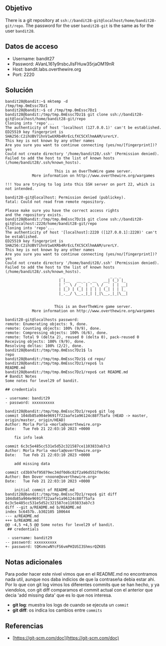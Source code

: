## Objetivo

There is a git repository at `ssh://bandit28-git@localhost/home/bandit28-git/repo`. The password for the user `bandit28-git` is the same as for the user `bandit28`.

## Datos de acceso

-   Username: bandit27
-   Password: AVanL161y9rsbcJIsFHuw35rjaOM19nR
-   Host: bandit.labs.overthewire.org
-   Port: 2220

## Solución

```bash()
bandit28@bandit:~$ mktemp -d
/tmp/tmp.0mEssc7Dz1
bandit28@bandit:~$ cd /tmp/tmp.0mEssc7Dz1
bandit28@bandit:/tmp/tmp.0mEssc7Dz1$ git clone ssh://bandit28-git@localhost/home/bandit28-git/repo
Cloning into 'repo'...
The authenticity of host 'localhost (127.0.0.1)' can't be established.
ED25519 key fingerprint is SHA256:C2ihUBV7ihnV1wUXRb4RrEcLfXC5CXlhmAAM/urerLY.
This key is not known by any other names
Are you sure you want to continue connecting (yes/no/[fingerprint])? yes
Could not create directory '/home/bandit28/.ssh' (Permission denied).
Failed to add the host to the list of known hosts (/home/bandit28/.ssh/known_hosts).

                      This is an OverTheWire game server. 
            More information on http://www.overthewire.org/wargames

!!! You are trying to log into this SSH server on port 22, which is not intended.

bandit28-git@localhost: Permission denied (publickey).
fatal: Could not read from remote repository.

Please make sure you have the correct access rights
and the repository exists.
bandit28@bandit:/tmp/tmp.0mEssc7Dz1$ git clone ssh://bandit28-git@localhost:2220/home/bandit28-git/repo
Cloning into 'repo'...
The authenticity of host '[localhost]:2220 ([127.0.0.1]:2220)' can't be established.
ED25519 key fingerprint is SHA256:C2ihUBV7ihnV1wUXRb4RrEcLfXC5CXlhmAAM/urerLY.
This key is not known by any other names
Are you sure you want to continue connecting (yes/no/[fingerprint])? yes
Could not create directory '/home/bandit28/.ssh' (Permission denied).
Failed to add the host to the list of known hosts (/home/bandit28/.ssh/known_hosts).
                         _                     _ _ _   
                        | |__   __ _ _ __   __| (_) |_ 
                        | '_ \ / _` | '_ \ / _` | | __|
                        | |_) | (_| | | | | (_| | | |_ 
                        |_.__/ \__,_|_| |_|\__,_|_|\__|
                                                       

                      This is an OverTheWire game server. 
            More information on http://www.overthewire.org/wargames

bandit28-git@localhosts password: 
remote: Enumerating objects: 9, done.
remote: Counting objects: 100% (9/9), done.
remote: Compressing objects: 100% (6/6), done.
remote: Total 9 (delta 2), reused 0 (delta 0), pack-reused 0
Receiving objects: 100% (9/9), done.
Resolving deltas: 100% (2/2), done.
bandit28@bandit:/tmp/tmp.0mEssc7Dz1$ ls
repo
bandit28@bandit:/tmp/tmp.0mEssc7Dz1$ cd repo/
bandit28@bandit:/tmp/tmp.0mEssc7Dz1/repo$ ls
README.md
bandit28@bandit:/tmp/tmp.0mEssc7Dz1/repo$ cat README.md
# Bandit Notes
Some notes for level29 of bandit.

## credentials

- username: bandit29
- password: xxxxxxxxxx

bandit28@bandit:/tmp/tmp.0mEssc7Dz1/repo$ git log
commit 104db85a904e9691ff22aafe1a96124c88f75afa (HEAD -> master, origin/master, origin/HEAD)
Author: Morla Porla <morla@overthewire.org>
Date:   Tue Feb 21 22:03:10 2023 +0000

    fix info leak

commit 6c3c5e485cc531e5d52c321587ce1103833ab7c3
Author: Morla Porla <morla@overthewire.org>
Date:   Tue Feb 21 22:03:10 2023 +0000

    add missing data

commit cd3b97ef95879ec34df0d6c82f2a96d552f0e56c
Author: Ben Dover <noone@overthewire.org>
Date:   Tue Feb 21 22:03:10 2023 +0000

    initial commit of README.md
bandit28@bandit:/tmp/tmp.0mEssc7Dz1/repo$ git diff 104db85a904e9691ff22aafe1a96124c88f75afa 6c3c5e485cc531e5d52c321587ce1103833ab7c3
diff --git a/README.md b/README.md
index 5c6457b..b302105 100644
--- a/README.md
+++ b/README.md
@@ -4,5 +4,5 @@ Some notes for level29 of bandit.
 ## credentials
 
 - username: bandit29
-- password: xxxxxxxxxx
+- password: tQKvmcwNYcFS6vmPHIUSI3ShmsrQZK8S
```

## Notas adicionales

Para poder hacer este nivel vimos que en el README.md no encontramos nada util, aunque nos daba indicios de que la contraseña debia estar ahi. Por lo que con git log vimos los diferentes commits que se han hecho, y ya viendolos, con git diff comparamos el commit actual con el anterior que decia 'add missing data' que es lo que nos interesa.

-   **git log**: muestra los logs de cuando se ejecuta un `commit`
-   **git diff**: os indica los cambios entre `commits`

## Referencias

-   [https://git-scm.com/doc](https://git-scm.com/doc)